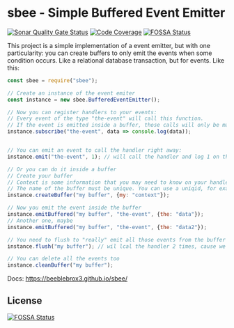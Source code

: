 # sbee - Simple Buffered Event Emitter

[![Sonar Quality Gate Status](https://sonarcloud.io/api/project_badges/measure?project=beeblebrox3_sbee&metric=alert_status)](https://sonarcloud.io/dashboard?id=beeblebrox3_sbee)
[![Code Coverage](https://scrutinizer-ci.com/g/beeblebrox3/sbee/badges/coverage.png?b=master)](https://scrutinizer-ci.com/g/beeblebrox3/sbee/?branch=master)
[![FOSSA Status](https://app.fossa.io/api/projects/git%2Bgithub.com%2Fbeeblebrox3%2Fsbee.svg?type=shield)](https://app.fossa.io/projects/git%2Bgithub.com%2Fbeeblebrox3%2Fsbee?ref=badge_shield)

This project is a simple implementation of a event emitter, but with one particularity: you can create buffers to only emit the events when some condition occurs.
Like a relational database transaction, but for events. Like this:


```javascript
const sbee = require("sbee");

// Create an instance of the event emiter
const instance = new sbee.BufferedEventEmitter();

// Now you can register handlers to your events:
// Every event of the type "the-event" will call this function.
// If the event is emitted inside a buffer, those calls will only be made when the buffer is flushed
instance.subscribe("the-event", data => console.log(data));


// You can emit an event to call the handler right away:
instance.emit("the-event", 1); // will call the handler and log 1 on the console

// Or you can do it inside a buffer
// Create your buffer
// Context is some information that you may need to know on your handlers.
// The name of the buffer must be unique. You can use a uniqid, for example, but you need to keep track of it
instance.createBuffer("my buffer", {my: "context"});

// Now you emit the event inside the buffer
instance.emitBuffered("my buffer", "the-event", {the: "data"});
// Another one, maybe
instance.emitBuffered("my buffer", "the-event", {the: "data2"});

// You need to flush to "really" emit all those events from the buffer
instance.flush("my buffer"); // wil lcal the handler 2 times, cause we emitted 2 events

// You can delete all the events too
instance.cleanBuffer("my buffer");
```
Docs: https://beeblebrox3.github.io/sbee/


## License
[![FOSSA Status](https://app.fossa.io/api/projects/git%2Bgithub.com%2Fbeeblebrox3%2Fsbee.svg?type=large)](https://app.fossa.io/projects/git%2Bgithub.com%2Fbeeblebrox3%2Fsbee?ref=badge_large)
